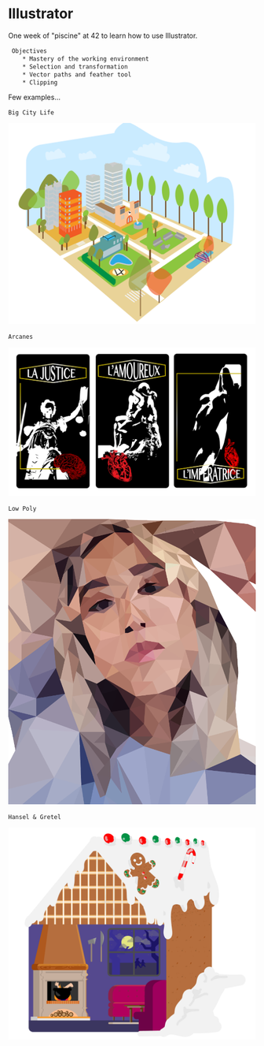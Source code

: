 # Illustrator

One week of "piscine" at 42 to learn how to use Illustrator.

```
 Objectives
	* Mastery of the working environment
	* Selection and transformation
	* Vector paths and feather tool
	* Clipping
```

Few examples...
```
Big City Life
```
![alt text](https://github.com/Anniton/illustrator/blob/master/bigCityLife.png)

```
Arcanes
```
![alt text](https://github.com/Anniton/illustrator/blob/master/Arcanes.png)

```
Low Poly
```
![alt text](https://github.com/Anniton/illustrator/blob/master/lowPoly.png)

```
Hansel & Gretel
```

![alt text](https://github.com/Anniton/illustrator/blob/master/hanselGretel.png)


